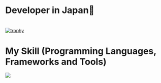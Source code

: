 
# Developer in Japan👋
#
<!-- ![hirosi1900day's GitHub stats](https://github-readme-stats.vercel.app/api?username=hirosi1900day&show_icons=true&theme=vue-dark) -->

<!-- [![Top Langs](https://github-readme-stats.vercel.app/api/top-langs/?username=hirosi1900day&layout=compact&theme=vue-dark)](https://github.com/hirosi1900day/github-readme-stats) -->

[![trophy](https://github-profile-trophy.vercel.app/?username=hirosi1900day&theme=discord)](https://github.com/hirosi1900day/github-profile-trophy)


</p>



# My Skill (Programming Languages, Frameworks and Tools)

<img src="https://skillicons.dev/icons?i=html,css,js,typescript,firebase,react,vue,next,sqlite,mysql,github,vscode,docker,laravel,php,gitlab,jquery,aws,vite,gcp,golang,rails,ruby,jest,ansible,terraform,postgres,kotlin,swift,kotilin, playwright" /> <br /><br />


